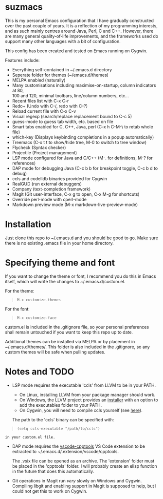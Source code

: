 

# suzmacs
This is my personal Emacs configuration that I have gradually constructed over
the past couple of years. It is a reflection of my programming interests, and
as such mainly centres around Java, Perl, C and C++. However, there are many
general quality-of-life improvements, and the frameworks used do support many
other languages with a bit of configuration.

This config has been created and tested on Emacs running on Cygwin.

Features include:  

  - Everything self-contained in ~/.emacs.d directory  
  - Seperate folder for themes (~/emacs.d/themes)  
  - MELPA enabled (naturally)  
  - Many customisations including maximise-on-startup, column indicators at 80,  
	100 and 120, minimal toolbars, line/column numbers, etc...  
  - Recent files list with C-x C-r  
  - Redo+ (Undo with C-/, redo with C-?)  
  - Reload current file with C-x C-v  
  - Visual regexp (search/replace replacement bound to C-c 5)  
  - guess-mode to guess tab width, etc. based on file
  - Smart tabs enabled for C, C++, Java, perl (C-x h C-M-\ to retab whole file)  
  - which-key (Displays keybinding completions in a popup automatically)  
  - Treemacs (C-x t t to show/hide tree, M-0 to switch to tree window)  
  - Flycheck (Syntax checker)  
  - Projectile (Project management)  
  - LSP mode configured for Java and C/C++ (M-. for definitions, M-? for references)  
  - DAP mode for debugging Java (C-c b b for breakpoint toggle, C-c b d to debug)  
  - ccls and codelldb binaries provided for Cygwin
  - RealGUD (run external debuggers)  
  - Company (text-completion framework)  
  - Magit (Git user-interface, C-x g to open, C-x M-g for shortcuts)  
  - Override perl-mode with cperl-mode  
  - Markdown preview mode (M-x markdown-live-preview-mode)  

# Installation
Just clone this repo to ~/.emacs.d and you should be good to go. Make sure there
is no existing .emacs file in your home directory.

# Specifying theme and font
If you want to change the theme or font, I recommend you do this in Emacs
itself, which will write the changes to ~/.emacs.d/custom.el.

For the theme:

> `M-x customize-themes`

For the font:

> `M-x customize-face`

custom.el is included in the .gitignore file, so your personal preferences
shall remain untouched if you want to keep this repo up to date.

Additional themes can be installed via MELPA or by placement in ~/.emacs.d/themes/.
This folder is also included in the .gitignore, so any custom themes will be safe
when pulling updates.

# Notes and TODO

  - LSP mode requires the executable 'ccls' from LLVM to be in your PATH.  
	- On Linux, installing LLVM from your package manager should work.  
	- On Windows, the LLVM project provides an [installer](https://releases.llvm.org/)
      with an option to add the executables folder to your PATH.  
    - On Cygwin, you will need to compile ccls yourself (see [here](https://github.com/MaskRay/ccls/wiki/Build)).  
	
	The path to the 'ccls' binary can be specified with:  
	
  > `(setq ccls-executable "/path/to/ccls")`
	
	in your custom.el file.  
	
  - DAP mode requires the [vscode-cpptools](https://github.com/microsoft/vscode-cpptools)
    VS Code extension to be extracted to ~/.emacs.d/.extension/vscode/cpptools.  
  
    The .vsix file can be opened as an archive. The 'extension' folder must be
	placed in the 'cpptools' folder. I will probably create an elisp function
	in the future that does this automatically.  
	
  - Git operations in Magit run *very* slowly on Windows and Cygwin. Compiling
	libgit and enabling support in Magit is supposed to help, but I could not
	get this to work on Cygwin.  

